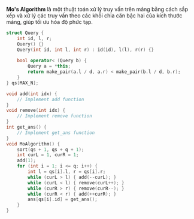 **Mo's Algorithm** là một thuật toán xử lý truy vấn trên mảng bằng cách sắp xếp và xử lý các truy vấn theo các khối chia căn bậc hai của kích thước mảng, giúp tối ưu hóa độ phức tạp.
```cpp
struct Query {
    int id, l, r;
    Query() {}
    Query(int id, int l, int r) : id(id), l(l), r(r) {}
 
    bool operator< (Query b) {
        Query a = *this;
        return make_pair(a.l / d, a.r) < make_pair(b.l / d, b.r);
    }
} qs[MAX_N];

void add(int idx) {
	// Implement add function
}
void remove(int idx) {
	// Implement remove function
}
int get_ans() {
	// Implement get_ans function
}
void MoAlgorithm() {
    sort(qs + 1, qs + q + 1);
    int curL = 1, curR = 1;
    add(1);
    for (int i = 1; i <= q; i++) {
        int l = qs[i].l, r = qs[i].r;
        while (curL > l) { add(--curL); }
        while (curL < l) { remove(curL++); }
        while (curR > r) { remove(curR--); }
        while (curR < r) { add(++curR); }
        ans[qs[i].id] = get_ans();
    }
}
```